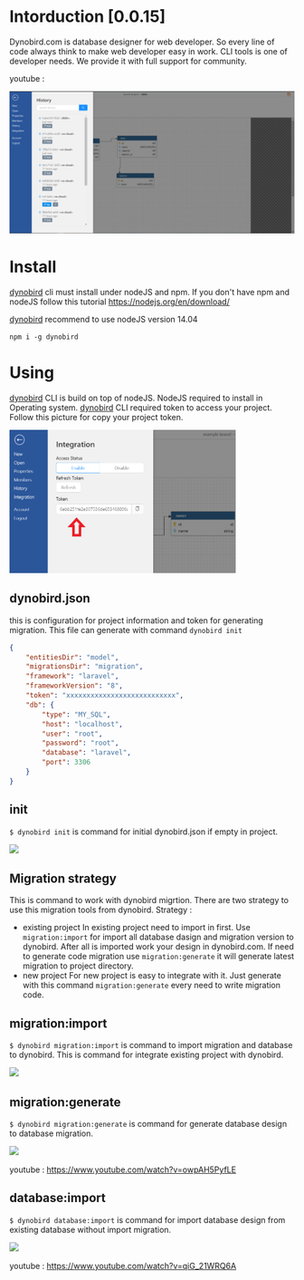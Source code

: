 # Intorduction [0.0.15]
Dynobird.com is database designer for web developer. So every line of code always think to make web developer easy in work. CLI tools is one of developer needs. We provide it with full support for community.

youtube :

[![dynobird.com demo video](https://github.com/dynobird/cli/raw/master/docs/img/history.png)](https://www.youtube.com/watch?v=wtq0_OuL7cM)

# Install
[dynobird](https://dynobird.com) cli must install under nodeJS and npm. If you don't have npm and nodeJS follow this tutorial https://nodejs.org/en/download/

[dynobird](https://dynobird.com) recommend to use nodeJS version 14.04

```shell
npm i -g dynobird
```
# Using
[dynobird](https://dynobird.com) CLI is build on top of nodeJS. NodeJS required to install in Operating system. 
[dynobird](https://dynobird.com) CLI required token to access your project. Follow this picture for copy your project token.

<img src="https://github.com/dynobird/cli/raw/master/docs/img/token.png" width="400px">

## dynobird.json
this is configuration for project information and token for generating migration. This file can generate with command ```dynobird init```
```json
{
    "entitiesDir": "model",
    "migrationsDir": "migration",
    "framework": "laravel",
    "frameworkVersion": "8",
    "token": "xxxxxxxxxxxxxxxxxxxxxxxxxxx",
    "db": {
        "type": "MY_SQL",
        "host": "localhost",
        "user": "root",
        "password": "root",
        "database": "laravel",
        "port": 3306
    }
}
```

## init
```$ dynobird init``` is command for initial dynobird.json if empty in project.

<img src="https://github.com/dynobird/cli/raw/master/docs/img/dynobird-init.png" width="400px">

## Migration strategy
This is command to work with dynobird migrtion. There are two strategy to use this migration tools from dynobird. 
Strategy :
* existing project
  In existing project need to import in first. Use `migration:import` for import all database dasign and migration version  to  dynobird. After all is imported work your design in dynobird.com. If need to generate code migration use `migration:generate` it will generate latest migration to project directory.
* new project 
  For new project is easy to integrate with it. Just generate with this command `migration:generate` every need to write migration code.

## migration:import
```$ dynobird migration:import``` is command to import migration and database to dynobird. This is command for integrate existing project with dynobird.

<img src="https://github.com/dynobird/cli/raw/master/docs/img/migration-import.png" width="400px">

## migration:generate
```$ dynobird migration:generate``` is command for generate database design to database migration.

<img src="https://github.com/dynobird/cli/raw/master/docs/img/dynobird-generate-migration.png" width="400px">

youtube :
https://www.youtube.com/watch?v=owpAH5PyfLE

## database:import
```$ dynobird database:import``` is command for import database design from existing database without import migration.

<img src="https://github.com/dynobird/cli/raw/master/docs/img/database-import.png" width="400px">

youtube :
https://www.youtube.com/watch?v=qiG_21WRQ6A